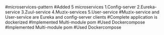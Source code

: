 #microservices-pattern
#Added 5 microservices
1.Config-server
2.Eureka-service
3.Zuul-service
4.Muzix-services
5.User-service
#Muzix-service and User-service are Eureka and config-server clients
#Complete application is dockerized
#Implemented Multi-module pom #Used Dockercompose
#Implemented Multi-module pom
#Used Dockercompose